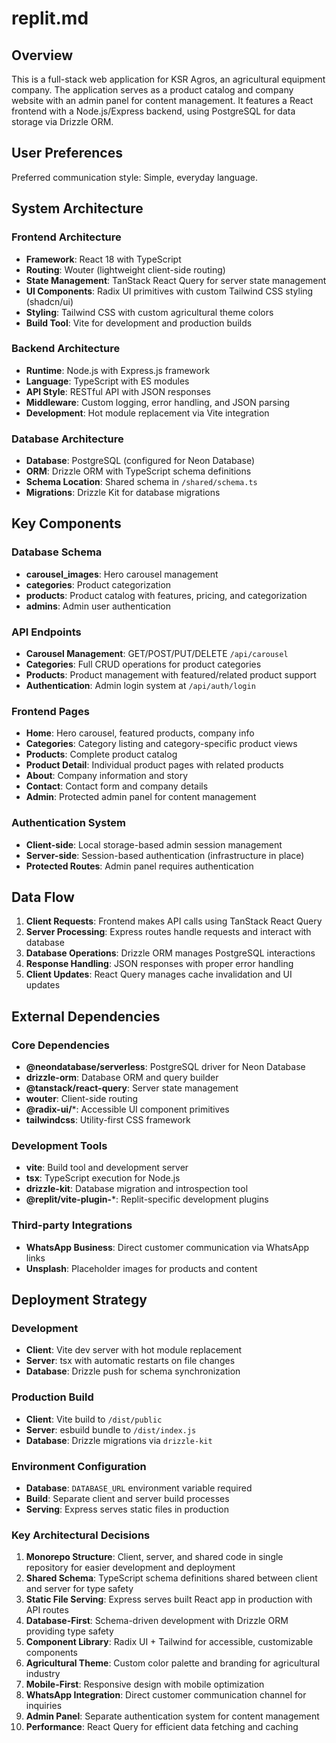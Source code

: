 # replit.md

## Overview

This is a full-stack web application for KSR Agros, an agricultural equipment company. The application serves as a product catalog and company website with an admin panel for content management. It features a React frontend with a Node.js/Express backend, using PostgreSQL for data storage via Drizzle ORM.

## User Preferences

Preferred communication style: Simple, everyday language.

## System Architecture

### Frontend Architecture
- **Framework**: React 18 with TypeScript
- **Routing**: Wouter (lightweight client-side routing)
- **State Management**: TanStack React Query for server state management
- **UI Components**: Radix UI primitives with custom Tailwind CSS styling (shadcn/ui)
- **Styling**: Tailwind CSS with custom agricultural theme colors
- **Build Tool**: Vite for development and production builds

### Backend Architecture
- **Runtime**: Node.js with Express.js framework
- **Language**: TypeScript with ES modules
- **API Style**: RESTful API with JSON responses
- **Middleware**: Custom logging, error handling, and JSON parsing
- **Development**: Hot module replacement via Vite integration

### Database Architecture
- **Database**: PostgreSQL (configured for Neon Database)
- **ORM**: Drizzle ORM with TypeScript schema definitions
- **Schema Location**: Shared schema in `/shared/schema.ts`
- **Migrations**: Drizzle Kit for database migrations

## Key Components

### Database Schema
- **carousel_images**: Hero carousel management
- **categories**: Product categorization
- **products**: Product catalog with features, pricing, and categorization
- **admins**: Admin user authentication

### API Endpoints
- **Carousel Management**: GET/POST/PUT/DELETE `/api/carousel`
- **Categories**: Full CRUD operations for product categories
- **Products**: Product management with featured/related product support
- **Authentication**: Admin login system at `/api/auth/login`

### Frontend Pages
- **Home**: Hero carousel, featured products, company info
- **Categories**: Category listing and category-specific product views
- **Products**: Complete product catalog
- **Product Detail**: Individual product pages with related products
- **About**: Company information and story
- **Contact**: Contact form and company details
- **Admin**: Protected admin panel for content management

### Authentication System
- **Client-side**: Local storage-based admin session management
- **Server-side**: Session-based authentication (infrastructure in place)
- **Protected Routes**: Admin panel requires authentication

## Data Flow

1. **Client Requests**: Frontend makes API calls using TanStack React Query
2. **Server Processing**: Express routes handle requests and interact with database
3. **Database Operations**: Drizzle ORM manages PostgreSQL interactions
4. **Response Handling**: JSON responses with proper error handling
5. **Client Updates**: React Query manages cache invalidation and UI updates

## External Dependencies

### Core Dependencies
- **@neondatabase/serverless**: PostgreSQL driver for Neon Database
- **drizzle-orm**: Database ORM and query builder
- **@tanstack/react-query**: Server state management
- **wouter**: Client-side routing
- **@radix-ui/***: Accessible UI component primitives
- **tailwindcss**: Utility-first CSS framework

### Development Tools
- **vite**: Build tool and development server
- **tsx**: TypeScript execution for Node.js
- **drizzle-kit**: Database migration and introspection tool
- **@replit/vite-plugin-***: Replit-specific development plugins

### Third-party Integrations
- **WhatsApp Business**: Direct customer communication via WhatsApp links
- **Unsplash**: Placeholder images for products and content

## Deployment Strategy

### Development
- **Client**: Vite dev server with hot module replacement
- **Server**: tsx with automatic restarts on file changes
- **Database**: Drizzle push for schema synchronization

### Production Build
- **Client**: Vite build to `/dist/public`
- **Server**: esbuild bundle to `/dist/index.js`
- **Database**: Drizzle migrations via `drizzle-kit`

### Environment Configuration
- **Database**: `DATABASE_URL` environment variable required
- **Build**: Separate client and server build processes
- **Serving**: Express serves static files in production

### Key Architectural Decisions

1. **Monorepo Structure**: Client, server, and shared code in single repository for easier development and deployment
2. **Shared Schema**: TypeScript schema definitions shared between client and server for type safety
3. **Static File Serving**: Express serves built React app in production with API routes
4. **Database-First**: Schema-driven development with Drizzle ORM providing type safety
5. **Component Library**: Radix UI + Tailwind for accessible, customizable components
6. **Agricultural Theme**: Custom color palette and branding for agricultural industry
7. **Mobile-First**: Responsive design with mobile optimization
8. **WhatsApp Integration**: Direct customer communication channel for inquiries
9. **Admin Panel**: Separate authentication system for content management
10. **Performance**: React Query for efficient data fetching and caching